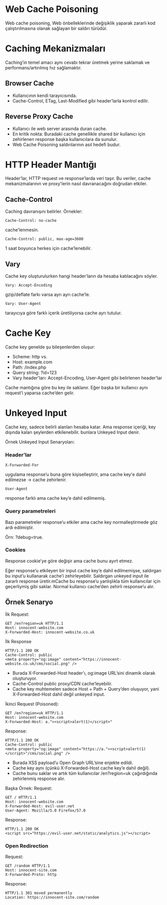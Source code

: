 # Web Cache Poisoning
Web cache poisoning, Web önbelleklerinde değişiklik yaparak zararlı kod çalıştırılmasına olanak sağlayan bir saldırı türüdür.

# Caching Mekanizmaları
Caching’in temel amacı aynı cevabı tekrar üretmek yerine saklamak ve performans/artırılmış hız sağlamaktır.

## Browser Cache
-  Kullanıcının kendi tarayıcısında.
- Cache-Control, ETag, Last-Modified gibi header’larla kontrol edilir.

## Reverse Proxy Cache
- Kullanıcı ile web server arasında duran cache.
- En kritik nokta: Buradaki cache genellikle shared  bir kullanıcı için zehirlenen response başka kullanıcılara da sunulur.
- Web Cache Poisoning saldırılarının asıl hedefi budur.

# HTTP Header Mantığı
Header’lar, HTTP request ve response’larda veri taşır. Bu veriler, cache mekanizmalarının ve proxy'lerin nasıl davranacağını doğrudan etkiler.

## Cache-Control
Caching davranışını belirler.
Örnekler:
```
Cache-Control: no-cache
```
cache'lenmesin.

```
Cache-Control: public, max-age=3600
```
1 saat boyunca herkes için cache’lenebilir.

## Vary
Cache key oluşturulurken hangi header’ların da hesaba katılacağını söyler.

```
Vary: Accept-Encoding
```
gzip/deflate farkı varsa ayrı ayrı cache’le.

```
Vary: User-Agent
```

tarayıcıya göre farklı içerik üretiliyorsa cache ayrı tutulur.

# Cache Key
Cache key genelde şu bileşenlerden oluşur:

- Scheme: http vs.
- Host: example.com
- Path: /index.php
- Query string: ?id=123
- Vary header'ları: Accept-Encoding, User-Agent gibi belirlenen header’lar

Cache mantığına göre bu key ile saklanır. Eğer başka bir kullanıcı aynı request’i yaparsa cache’den gelir.

# Unkeyed Input
Cache key, sadece belirli alanları hesaba katar. Ama  response içeriği, key dışında kalan şeylerden etkilenebilir. bunlara Unkeyed Input denir.

Örnek Unkeyed Input Senaryoları:
### Header’lar
```
X-Forwarded-For 
```
uygulama response’u buna göre kişiselleştirir, ama cache key'e dahil edilmezse → cache zehirlenir.

```
User-Agent 
```
response farklı ama cache key’e dahil edilmemiş.

### Query parametreleri
Bazı parametreler response’u etkiler ama cache key normalleştirmede göz ardı edilmiştir.

Örn: ?debug=true.

### Cookies
Response cookie’ye göre değişir ama cache bunu ayırt etmez.

Eğer response’u etkileyen bir input cache key’e dahil edilmemişse, saldırgan bu input’u kullanarak cache’i zehirleyebilir. Saldırgan unkeyed input ile zararlı response üretir.mCache bu response’u yanlışlıkla tüm kullanıcılar için geçerliymiş gibi saklar. Normal kullanıcı cache’den zehirli response’u alır.

## Örnek Senaryo
İlk Request:
```
GET /en?region=uk HTTP/1.1
Host: innocent-website.com
X-Forwarded-Host: innocent-website.co.uk
```

İlk Response
```
HTTP/1.1 200 OK
Cache-Control: public
<meta property="og:image" content="https://innocent-website.co.uk/cms/social.png" />
```

- Burada X-Forwarded-Host header'ı, og:image URL’sini dinamik olarak oluşturuyor.
- Cache-Control public  proxy/CDN cache’leyebilir.
- Cache key muhtemelen sadece Host + Path + Query’den oluşuyor, yani X-Forwarded-Host dahil değil unkeyed input.

İkinci Request (Poisoned):
```
GET /en?region=uk HTTP/1.1
Host: innocent-website.com
X-Forwarded-Host: a."><script>alert(1)</script>"
```

Response:
```
HTTP/1.1 200 OK
Cache-Control: public
<meta property="og:image" content="https://a."><script>alert(1)</script>"/cms/social.png" />
```

- Burada XSS payload’u Open Graph URL’sine enjekte edildi.
- Cache key aynı (çünkü X-Forwarded-Host cache key’e dahil değil).
- Cache bunu saklar ve artık tüm kullanıcılar /en?region=uk çağırdığında zehirlenmiş response alır.

Başka Örnek:
Request:
```
GET / HTTP/1.1
Host: innocent-website.com
X-Forwarded-Host: evil-user.net
User-Agent: Mozilla/5.0 Firefox/57.0
```

Response:
```
HTTP/1.1 200 OK
<script src="https://evil-user.net/static/analytics.js"></script>
```

### Open Redirection
Request:
```
GET /random HTTP/1.1
Host: innocent-site.com
X-Forwarded-Proto: http
```

Response:
```
HTTP/1.1 301 moved permanently
Location: https://innocent-site.com/random
```